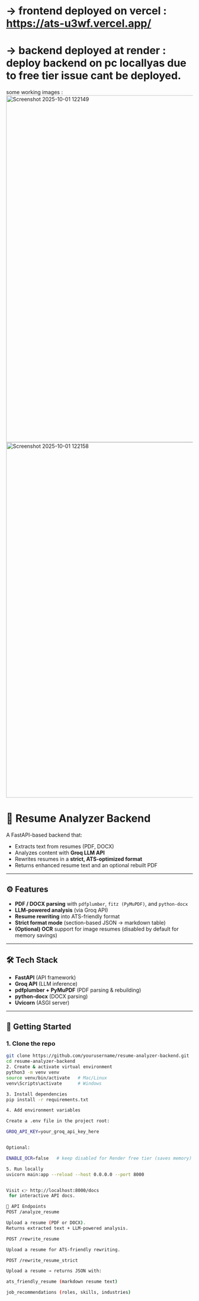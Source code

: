 
# -> frontend deployed on vercel : https://ats-u3wf.vercel.app/
# -> backend deployed at render : deploy backend on pc locallyas due to free tier issue cant be deployed.

some working images : 
<img width="1670" height="937" alt="Screenshot 2025-10-01 122149" src="https://github.com/user-attachments/assets/3cc1032a-62f3-4a18-a6be-f861c923e636" />
<img width="1693" height="960" alt="Screenshot 2025-10-01 122158" src="https://github.com/user-attachments/assets/a4f90330-3559-490a-af84-6ae95b4cf60b" />


# 📄 Resume Analyzer Backend

A FastAPI-based backend that:
- Extracts text from resumes (PDF, DOCX)
- Analyzes content with **Groq LLM API**
- Rewrites resumes in a **strict, ATS-optimized format**
- Returns enhanced resume text and an optional rebuilt PDF

---

## ⚙️ Features
- **PDF / DOCX parsing** with `pdfplumber`, `fitz (PyMuPDF)`, and `python-docx`
- **LLM-powered analysis** (via Groq API)
- **Resume rewriting** into ATS-friendly format
- **Strict format mode** (section-based JSON → markdown table)
- **(Optional) OCR** support for image resumes (disabled by default for memory savings)

---

## 🛠️ Tech Stack
- **FastAPI** (API framework)
- **Groq API** (LLM inference)
- **pdfplumber + PyMuPDF** (PDF parsing & rebuilding)
- **python-docx** (DOCX parsing)
- **Uvicorn** (ASGI server)

---

## 🚀 Getting Started

### 1. Clone the repo
```bash
git clone https://github.com/yourusername/resume-analyzer-backend.git
cd resume-analyzer-backend
2. Create & activate virtual environment
python3 -m venv venv
source venv/bin/activate   # Mac/Linux
venv\Scripts\activate      # Windows

3. Install dependencies
pip install -r requirements.txt

4. Add environment variables

Create a .env file in the project root:

GROQ_API_KEY=your_groq_api_key_here


Optional:

ENABLE_OCR=false   # keep disabled for Render free tier (saves memory)

5. Run locally
uvicorn main:app --reload --host 0.0.0.0 --port 8000


Visit 👉 http://localhost:8000/docs
 for interactive API docs.

📌 API Endpoints
POST /analyze_resume

Upload a resume (PDF or DOCX).
Returns extracted text + LLM-powered analysis.

POST /rewrite_resume

Upload a resume for ATS-friendly rewriting.

POST /rewrite_resume_strict

Upload a resume → returns JSON with:

ats_friendly_resume (markdown resume text)

job_recommendations (roles, skills, industries)
